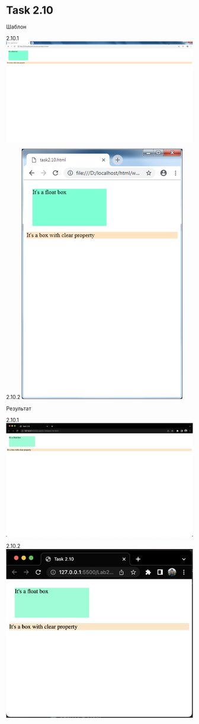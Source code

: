 # Task 2.10
Шаблон

2.10.1
![Макет](https://github.com/Steven2110/932001.Vidjaya.Steven.Weblab/blob/lab2/Lab2/2.10/Task2.10.1.png)

2.10.2
![Макет2](https://github.com/Steven2110/932001.Vidjaya.Steven.Weblab/blob/lab2/Lab2/2.10/Task2.10.2.png)


Результат

2.10.1
![Результат](https://github.com/Steven2110/932001.Vidjaya.Steven.Weblab/blob/lab2/Lab2/2.10/Result2.10.1.png)

2.10.2
![Результат2](https://github.com/Steven2110/932001.Vidjaya.Steven.Weblab/blob/lab2/Lab2/2.10/Result2.10.2.png)